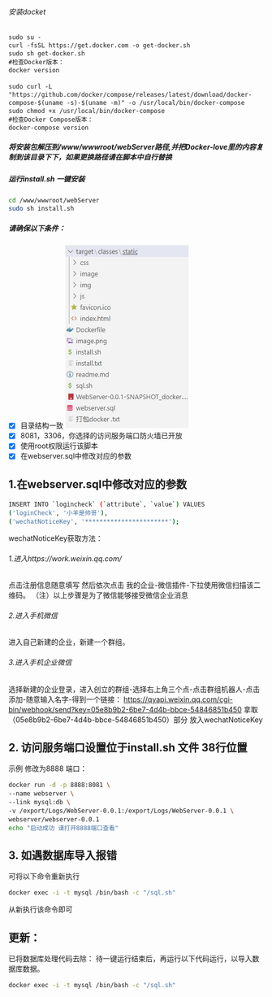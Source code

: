 ###### 安装docket
```
sudo su -
curl -fsSL https://get.docker.com -o get-docker.sh
sudo sh get-docker.sh
#检查Docker版本：
docker version

sudo curl -L "https://github.com/docker/compose/releases/latest/download/docker-compose-$(uname -s)-$(uname -m)" -o /usr/local/bin/docker-compose
sudo chmod +x /usr/local/bin/docker-compose
#检查Docker Compose版本：
docker-compose version

```
##### 将安装包解压到/www/wwwroot/webServer路径,并把Docker-love里的内容复制到该目录下下，如果更换路径请在脚本中自行替换

##### 运行install.sh 一键安装
```bash
cd /www/wwwroot/webServer
sudo sh install.sh
```
##### 请确保以下条件：

- [x] 目录结构一致
![Alt text](image-1.png)
- [x] 8081，3306，你选择的访问服务端口防火墙已开放
- [x] 使用root权限运行该脚本
- [x] 在webserver.sql中修改对应的参数

## 1.在webserver.sql中修改对应的参数

```bash
INSERT INTO `logincheck` (`attribute`, `value`) VALUES
('loginCheck', '小羊是帅哥'),
('wechatNoticeKey', '***********************');
```
wechatNoticeKey获取方法：
###### 1.进入https://work.weixin.qq.com/
点击注册信息随意填写
然后依次点击 我的企业-微信插件-下拉使用微信扫描该二维码。
（注）以上步骤是为了微信能够接受微信企业消息
###### 2.进入手机微信
进入自己新建的企业，新建一个群组。

###### 3.进入手机企业微信
选择新建的企业登录，进入创立的群组-选择右上角三个点-点击群组机器人-点击添加-随意输入名字-得到一个链接：
https://qyapi.weixin.qq.com/cgi-bin/webhook/send?key=05e8b9b2-6be7-4d4b-bbce-54846851b450
拿取（05e8b9b2-6be7-4d4b-bbce-54846851b450）部分 放入wechatNoticeKey

## 2. 访问服务端口设置位于install.sh 文件 38行位置
示例 修改为8888 端口：
```bash
docker run -d -p 8888:8081 \
--name webserver \
--link mysql:db \
-v /export/Logs/WebServer-0.0.1:/export/Logs/WebServer-0.0.1 \
webserver/webserver-0.0.1
echo "启动成功 请打开8888端口查看"
```
## 3. 如遇数据库导入报错

可将以下命令重新执行
```bash
docker exec -i -t mysql /bin/bash -c "/sql.sh"
```
从新执行该命令即可

## 更新：
已将数据库处理代码去除：
待一键运行结束后，再运行以下代码运行，以导入数据库数据。
```bash
docker exec -i -t mysql /bin/bash -c "/sql.sh"
```
